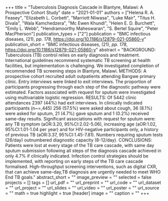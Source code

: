 +++
title = "Tuberculosis Diagnosis Cascade in Blantyre, Malawi: A Prospective Cohort Study"
date = "2021-01-01"
authors = ["Helena R. A. Feasey", "Elizabeth L. Corbett", "Marriott Nliwasa", "Luke Mair", "Titus H. Divala", "Wala Kamchedzera", "Mc Ewen Khundi", "Helen E. D. Burchett", "Emily L. Webb", "Hendramoorthy Maheswaran", "S. Bertel Squire", "Peter MacPherson"]
publication_types = ["2"]
publication = "BMC infectious diseases, (21), _pp. 178_, https://doi.org/10.1186/s12879-021-05860-y"
publication_short = "BMC infectious diseases, (21), _pp. 178_, https://doi.org/10.1186/s12879-021-05860-y"
abstract = "BACKGROUND: Tuberculosis (TB) control relies on early diagnosis and treatment. International guidelines recommend systematic TB screening at health facilities, but implementation is challenging. We investigated completion of recommended TB screening steps in Blantyre, Malawi. METHODS: A prospective cohort recruited adult outpatients attending Bangwe primary clinic. Entry interviews were linked to exit interviews. The proportion of participants progressing through each step of the diagnostic pathway were estimated. Factors associated with request for sputum were investigated using multivariable logistic regression. RESULTS: Of 5442 clinic attendances 2397 (44\%) had exit interviews. In clinically indicated participants (n~=\,445) 256 (57.5\%) were asked about cough, 36 (8.1\%) were asked for sputum, 21 (4.7\%) gave sputum and 1 (0.2\%) received same-day results. Significant associations with request for sputum were: any TB symptom (aOR:3.20, 95\%CI:2.02-5.06), increasing age (aOR:1.02, 95\%CI:1.01-1.04 per year) and for HIV-negative participants only, a history of previous TB (aOR:3.37, 95\%CI:1.45-7.81). Numbers requiring sputum tests (26/day) outnumbered diagnostic capacity (8-12/day). CONCLUSIONS: Patients were lost at every stage of the TB care cascade, with same day sputum submission following all steps of the diagnosis cascade achieved in only 4.7\% if clinically indicated. Infection control strategies should be implemented, with reporting on early steps of the TB care cascade formalised. High-throughput screening interventions, such as digital CXR, that can achieve same-day\,TB diagnosis are urgently needed to meet WHO End TB goals."
abstract_short = ""
image_preview = ""
selected = false
projects = []
tags = []
url_pdf = ""
url_preprint = ""
url_code = ""
url_dataset = ""
url_project = ""
url_slides = ""
url_video = ""
url_poster = ""
url_source = ""
math = true
highlight = true
[header]
image = ""
caption = ""
+++
